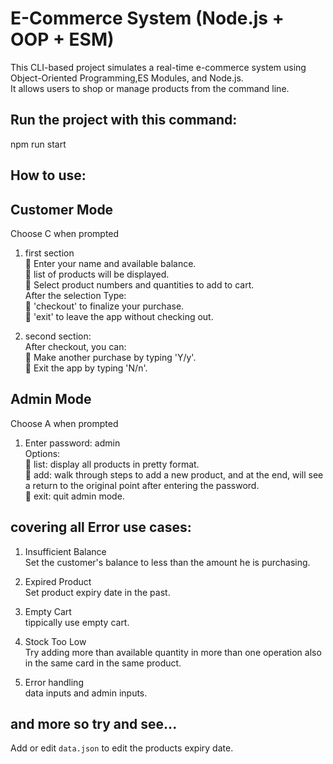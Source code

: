 # E-Commerce System (Node.js + OOP + ESM)
This CLI-based project simulates a real-time e-commerce system using Object-Oriented Programming,ES Modules, and Node.js.<br> 
It allows users to shop or manage products from the command line.

## Run the project with this command:
  npm run start
 
## How to use:
## Customer Mode
  Choose C when prompted<br>
1. first section <br>
    🔘 Enter your name and available balance.<br>
    🔘 list of products will be displayed.<br>
    🔘 Select product numbers and quantities to add to cart.<br>
        After the selection Type:<br>
          🔘 'checkout' to finalize your purchase.<br>
          🔘 'exit' to leave the app without checking out.<br>
  
2. second section:<br>
      After checkout, you can:<br>
        🔘 Make another purchase by typing 'Y/y'.<br>
        🔘 Exit the app by typing 'N/n'.<br>

## Admin Mode
  Choose A when prompted<br>
  1. Enter password: admin<br>
      Options:<br>
        🔘 list: display all products in pretty format.<br>
        🔘 add: walk through steps to add a new product, and at the end, will see a return to the original point after entering the password.<br>
        🔘 exit: quit admin mode.<br>

## covering all Error use cases:
1. Insufficient Balance<br>
    Set the customer's balance to less than the amount he is purchasing.

2. Expired Product<br>
    Set product expiry date in the past. 

3. Empty Cart<br>
tippically use empty cart. 

4. Stock Too Low<br>
Try adding more than available quantity in more than one operation also in the same card  in the same product.

5. Error handling<br> 
data inputs and admin inputs.

and more so try and see...<br>
---
Add or edit `data.json` to edit the products expiry date.
 

